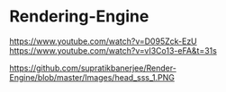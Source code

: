 # Rendering-Engine
https://www.youtube.com/watch?v=D095Zck-EzU
https://www.youtube.com/watch?v=vI3Co13-eFA&t=31s

https://github.com/supratikbanerjee/Render-Engine/blob/master/Images/head_sss_1.PNG
